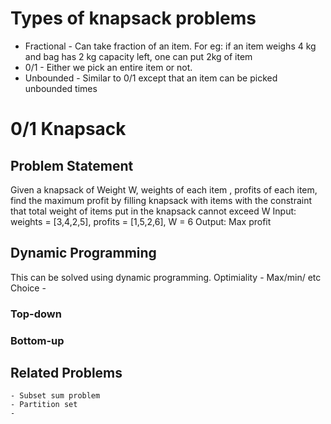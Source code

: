 # Types of knapsack problems
 - Fractional - Can take fraction of an item. For eg: if an item weighs 4 kg and bag has 2 kg capacity left, one                 can put 2kg of item
 - 0/1 - Either we pick an entire item or not.
 - Unbounded - Similar to 0/1 except that an item can be picked unbounded times

 # 0/1 Knapsack
 ## Problem Statement
 Given a knapsack of Weight W, weights of each item , profits of each item, find the maximum profit
 by filling knapsack with items with the constraint that total weight of items put in the knapsack cannot
 exceed W
 Input: weights = [3,4,2,5], profits = [1,5,2,6], W = 6
 Output: Max profit

 ## Dynamic Programming
 This can be solved using dynamic programming. 
 Optimiality - Max/min/ etc
 Choice - 
 ### Top-down
 ### Bottom-up
 ## Related Problems
    - Subset sum problem
    - Partition set
    - 